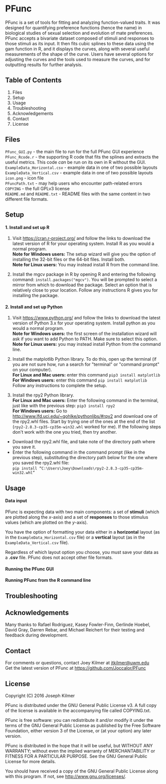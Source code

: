 PFunc
===

PFunc is a set of tools for fitting and analyzing function-valued traits. It was designed for quantifying preference functions (hence the name) in biological studies of sexual selection and evolution of mate preferences. PFunc accepts a bivariate dataset composed of stimuli and responses to those stimuli as its input. It then fits cubic splines to these data using the gam function in R, and it displays the curves, along with several useful measurements of the shape of the curve. Users have several options for adjusting the curves and the tools used to measure the curves, and for outputting results for further analysis.

Table of Contents
---

1. Files
2. Setup
3. Usage
4. Troubleshooting
5. Acknowledgements
6. Contact
7. License

Files
---
`PFunc_GUI.py` - the main file to run for the full PFunc GUI experience  
`PFunc_Rcode.r` - the supporting R code that fits the splines and extracts the useful metrics. This code *can* be run on its own in R without the GUI.  
`ExampleData_Horizontal.csv` - example data in one of two possible layouts  
`ExampleData_Vertical.csv` - example data in one of two possible layouts  
`icon.png` - icon file  
`PFuncPath.txt` - may help users who encounter path-related errors  
`COPYING` - the full GPLv3 license  
`README.md` and `README.txt` - README files with the same content in two different file formats.

Setup
---

#### 1. Install and set up R  
  1. Visit <https://cran.r-project.org/> and follow the links to download the latest version of R for your operating system. Install R as you would a normal program.  
  **Note for Windows users:** The setup wizard will give you the option of installing the 32-bit files or the 64-bit files. Install both.  
  **Note for Linux users:** You may instead install R from the command line.  

  2. Install the mgcv package in R by opening R and entering the following command: `install.packages("mgcv")`. You will be prompted to select a mirror from which to download the package. Select an option that is relatively close to your location. Follow any instructions R gives you for installing the package.  

#### 2. Install and set up Python  
  1. Visit <https://www.python.org/> and follow the links to download the latest version of Python 3.x for your operating system. Install python as you would a normal program.  
  **Note for Windows users:** the first screen of the installation wizard will ask if you want to add Python to PATH. Make sure to select this option.  
  **Note for Linux users:** you may instead install Python from the command line.  

  2. Install the matplotlib Python library. To do this, open up the terminal (if you are not sure how, run a search for "terminal" or "command prompt" on your computer).  
  **For Linux and Mac users:** enter this command `pip3 install matplotlib`  
  **For Windows users:** enter this command `pip install matplotlib`  
  Follow any instructions to complete the setup.

  3. Install the rpy2 Python library.  
  **For Linux and Mac users:** Enter the following command in the terminal, just like with the previous step: `pip3 install rpy2`  
  **For Windows users:** Go to <http://www.lfd.uci.edu/~gohlke/pythonlibs/#rpy2> and download one of the rpy2.whl files. Start by trying one of the ones at the end of the list (`rpy2-2.8.3-cp35-cp35m-win32.whl` worked for me). If the following steps don't work with the one you tried, then try another.  

   * Download the rpy2.whl file, and take note of the directory path where you save it.  
   * Enter the following command in the command prompt (like in the previous step), substituting the directory path below for the one where you saved the rpy2.whl file:  
  `pip install “C:\Users\Joey\Downloads\rpy2-2.8.3-cp35-cp35m-win32.whl”`


Usage
---
#### Data input  
PFunc is expecting data with two main components: a set of **stimuli** (which are plotted along the *x*-axis) and a set of **responses** to those stimulus values (which are plotted on the *y*-axis).

You have the option of formatting your data either in a **horizontal** layout (as in the `ExampleData_Horizontal.csv` file) or a **vertical** layout (as in the `ExampleData_Vertical.csv` file).

Regardless of which layout option you choose, you must save your data as a **.csv** file. PFunc does not accept other file formats.

#### Running the PFunc GUI

#### Running PFunc from the R command line

Troubleshooting
---


Acknowledgements
---
Many thanks to Rafael Rodriguez, Kasey Fowler-Finn, Gerlinde Hoebel, David Gray, Darren Rebar, and Michael Reichert for their testing and feedback during development.

Contact
---
For comments or questions, contact Joey Kilmer at jtkilmer@uwm.edu  
Get the latest version of PFunc at <https://github.com/Joccalor/PFunc>

License
---
Copyright (C) 2016 Joseph Kilmer

PFunc is distributed under the GNU General Public License v3. A full copy of the license is available in the accompanying file called COPYING.txt.

PFunc is free software: you can redistribute it and/or modify it under the terms of the GNU General Public License as published by the Free Software Foundation, either version 3 of the License, or (at your option) any later version.

PFunc is distributed in the hope that it will be useful, but WITHOUT ANY WARRANTY; without even the implied warranty of MERCHANTABILITY or FITNESS FOR A PARTICULAR PURPOSE.  See the GNU General Public License for more details.

You should have received a copy of the GNU General Public License along with this program.  If not, see <http://www.gnu.org/licenses/>.
